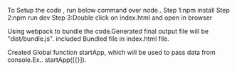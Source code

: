 To Setup the code , run below command over node..
  Step 1:npm install
  Step 2:npm run dev
  Step 3:Double click on index.html and open in browser

Using webpack to bundle the code.Generated final output file will be "dist/bundle.js".
included Bundled file in index.html file.

Created Global function startApp, which will be used to pass data from console.Ex.. startApp([{}]).


